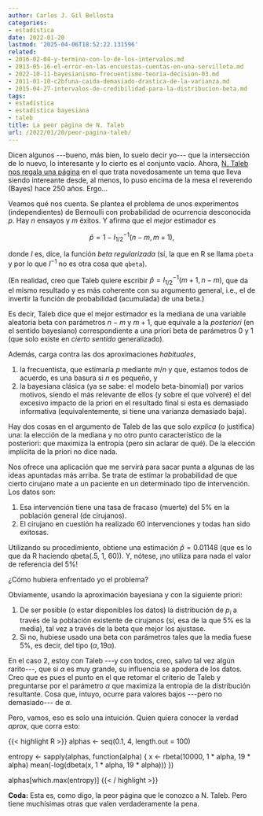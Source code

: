 ```yaml
---
author: Carlos J. Gil Bellosta
categories:
- estadística
date: 2022-01-20
lastmod: '2025-04-06T18:52:22.131596'
related:
- 2016-02-04-y-termino-con-lo-de-los-intervalos.md
- 2013-05-16-el-error-en-las-encuestas-cuentas-en-una-servilleta.md
- 2022-10-11-bayesianismo-frecuentismo-teoria-decision-03.md
- 2011-01-10-c2bfuna-caida-demasiado-drastica-de-la-varianza.md
- 2015-04-27-intervalos-de-credibilidad-para-la-distribucion-beta.md
tags:
- estadística
- estadística bayesiana
- taleb
title: La peor página de N. Taleb
url: /2022/01/20/peor-pagina-taleb/
---
```


Dicen algunos ---bueno, más bien, lo suelo decir yo--- que la intersección de lo nuevo, lo interesante y lo cierto es el conjunto vacío. Ahora, [N. Taleb nos regala una página](https://fooledbyrandomnessdotcom.wordpress.com/2021/09/07/estimating-medical-error-rate-an-intuitive-max-entropy-method/) en el que trata novedosamente un tema que lleva siendo intereante desde, al menos, lo puso encima de la mesa el reverendo (Bayes) hace 250 años. Ergo...

Veamos qué nos cuenta. Se plantea el problema de unos experimentos (independientes) de Bernoulli con probabilidad de ocurrencia desconocida $p$. Hay $n$ ensayos y $m$ éxitos. Y afirma que el _mejor_ estimador es

$$\hat{p} = 1 - I^{-1}_{1/2}(n-m, m + 1),$$

donde $I$ es, dice, la función _beta regularizada_ (sí, la que en R se llama `pbeta` y por lo que $I^{-1}$ no es otra cosa que `qbeta`).

(En realidad, creo que Taleb quiere escribir $\hat{p} = I^{-1}_{1/2}(m + 1, n-m)$, que da el mismo resultado y es más coherente con su argumento general, i.e., el de invertir la función de probabilidad (acumulada) de una beta.)

Es decir, Taleb dice que el mejor estimador es la mediana de una variable aleatoria beta con parámetros $n-m$ y $m+1$, que equivale a la _posteriori_ (en el sentido bayesiano) correspondiente a una priori beta de parámetros 0 y 1 (que solo existe en _cierto sentido_ generalizado).

Además, carga contra las dos aproximaciones _habituales_,

1. la frecuentista, que estimaría $p$ mediante $m/n$ y que, estamos todos de acuerdo, es una basura si $n$ es pequeño, y
2. la bayesiana clásica (ya se sabe: el modelo beta-binomial) por varios motivos, siendo el más relevante de ellos (y sobre el que volveré) el del excesivo impacto de la priori en el resultado final si esta es demasiado informativa (equivalentemente, si tiene una varianza demasiado baja).

Hay dos cosas en el argumento de Taleb de las que solo _explica_ (o justifica) una: la elección de la mediana y no otro punto característico de la posteriori: que maximiza la entropía (pero sin aclarar de qué). De la elección implícita de la priori no dice nada.

Nos ofrece una aplicación que me servirá para sacar punta a algunas de las ideas apuntadas más arriba. Se trata de estimar la probabilidad de que cierto cirujano mate a un paciente en un determinado tipo de intervención. Los datos son:

1. Esa intervención tiene una tasa de fracaso (muerte) del 5% en la población general (de cirujanos).
2. El cirujano en cuestión ha realizado 60 intervenciones y todas han sido exitosas.

Utilizando su procedimiento, obtiene una estimación $\hat{p} = 0.01148$ (que es lo que da R haciendo qbeta(.5, 1, 60)). Y, nótese, ¡no utiliza para nada el valor de referencia del 5%!

¿Cómo hubiera enfrentado yo el problema?

Obviamente, usando la aproximación bayesiana y con la siguiente priori:

1. De ser posible (o estar disponibles los datos) la distribución de $p_i$ a través de la población existente de cirujanos (sí, esa de la que 5% es la media), tal vez a través de la beta que mejor los ajustase.
2. Si no, hubiese usado una beta con parámetros tales que la media fuese 5%, es decir, del tipo $(\alpha, 19\alpha)$.

En el caso 2, estoy con Taleb ---y con todos, creo, salvo tal vez algún rarito---, que si $\alpha$ es muy grande, su influencia se apodera de los datos. Creo que es pues el punto en el que retomar el criterio de Taleb y preguntarse por el parámetro $\alpha$ que maximiza la entropía de la distribución resultante. Cosa que, intuyo, ocurre para valores bajos ---pero no demasiado--- de $\alpha$.

Pero, vamos, eso es solo una intuición. Quien quiera conocer la verdad _aprox_, que corra esto:

{{< highlight R >}}
alphas <- seq(0.1, 4, length.out = 100)

entropy <- sapply(alphas, function(alpha) {
  x <- rbeta(10000, 1 * alpha, 19 * alpha)
  mean(-log(dbeta(x, 1 * alpha, 19 * alpha)))
})

alphas[which.max(entropy)]
{{< / highlight >}}

**Coda:** Esta es, como digo, la peor página que le conozco a N. Taleb. Pero tiene muchísimas otras que valen verdaderamente la pena.
